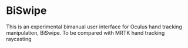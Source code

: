 # BiSwipe
This is an experimental bimanual user interface for Oculus hand tracking manipulation, BiSwipe.
To be compared with MRTK hand tracking raycasting

